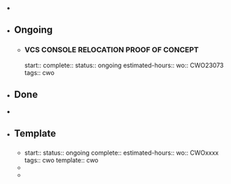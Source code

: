 -
- ## Ongoing
	- ### VCS CONSOLE RELOCATION PROOF OF CONCEPT
	  start::
	  complete:: 
	  status:: ongoing
	  estimated-hours::
	  wo:: CWO23073
	  tags:: cwo
- ## Done
-
- ## Template
	- ### <Description>
	  start:: 
	  status:: ongoing
	  complete::
	  estimated-hours::
	  wo:: CWOxxxx
	  tags:: cwo
	  template:: cwo
	-
	-